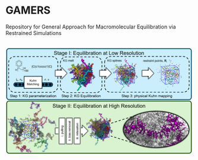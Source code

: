 # GAMERS
Repository for General Approach for Macromolecular Equilibration via Restrained Simulations

<br />
<img src="overview.png" />
<br />
